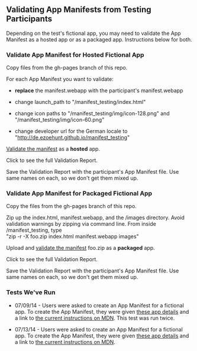## Validating App Manifests from Testing Participants 

Depending on the test's fictional app, you may need to validate the App Manifest as a hosted app or as a packaged app. Instructions below for both.

### Validate App Manifest for Hosted Fictional App

Copy files from the gh-pages branch of this repo.

For each App Manifest you want to validate:

- **replace** the manifest.webapp with the participant's manifest.webapp

- change launch_path to "/manifest_testing/index.html"

- change icon paths to "/manifest_testing/img/icon-128.png" and "/manifest_testing/img/icon-60.png"

- change developer url for the German locale to "http://de.ezoehunt.github.io/manifest_testing"

[Validate the manifest][1] as a **hosted** app.

Click to see the full Validation Report.

Save the Validation Report with the participant's App Manifest file. Use same names on each, so we don't get them mixed up.


### Validate App Manifest for Packaged Fictional App

Copy the files from the gh-pages branch of this repo.

Zip up the index.html, manifest.webapp, and the /images directory. Avoid validation warnings by zipping via command line. From inside /manifest_testing, type<br/>"zip -r -X foo.zip index.html manifest.webapp images"

Upload and [validate the manifest][1] foo.zip as a **packaged** app. 

Click to see the full Validation Report.

Save the Validation Report with the participant's App Manifest file. Use same names on each, so we don't get them mixed up.


### Tests We've Run
* 07/09/14 - Users were asked to create an App Manifest for a fictional app. To create the App Manifest, they were given [these app details][2] and a link to [the current instructions on MDN][3]. This test was run twice.

* 07/13/14 - Users were asked to create an App Manifest for a fictional app. To create the App Manifest, they were given [these app details][4] and a link to [the current instructions on MDN][3]. 



[1]: https://marketplace.firefox.com/developers/validator

[2]: http://brampitoyo.github.io/sample-marketplace-app/find-my-friends.html

[3]: https://developer.mozilla.org/en-US/Apps/Build/Manifest

[4]: http://ezoehunt.github.io/manifest_testing/instructions.html
